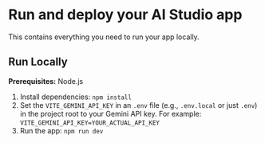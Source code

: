 
# Run and deploy your AI Studio app

This contains everything you need to run your app locally.

## Run Locally

**Prerequisites:**  Node.js


1. Install dependencies:
   `npm install`
2. Set the `VITE_GEMINI_API_KEY` in an `.env` file (e.g., `.env.local` or just `.env`) in the project root to your Gemini API key. For example:
   `VITE_GEMINI_API_KEY=YOUR_ACTUAL_API_KEY`
3. Run the app:
   `npm run dev`
